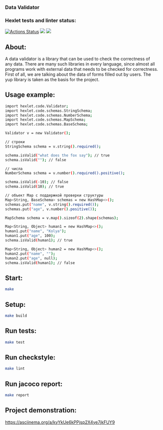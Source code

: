 ### Data Validator

### Hexlet tests and linter status:
[![Actions Status](https://github.com/DaniilMolchanov666/java-project-78/workflows/hexlet-check/badge.svg)](https://github.com/DaniilMolchanov666/java-project-78/actions)
<a href="https://codeclimate.com/github/DaniilMolchanov666/java-project-78/maintainability"><img src="https://api.codeclimate.com/v1/badges/5295757d9b197e13ca52/maintainability" /></a>
<a href="https://codeclimate.com/github/DaniilMolchanov666/java-project-78/test_coverage"><img src="https://api.codeclimate.com/v1/badges/5295757d9b197e13ca52/test_coverage" /></a>

## About:
A data validator is a library that can be used to check the correctness of any data. 
There are many such libraries in every language, since almost all programs work with external data that needs to be checked for correctness. 
First of all, we are talking about the data of forms filled out by users. 
The yup library is taken as the basis for the project.

## Usage example:
```sh
import hexlet.code.Validator;
import hexlet.code.schemas.StringSchema;
import hexlet.code.schemas.NumberSchema;
import hexlet.code.schemas.MapSchema;
import hexlet.code.schemas.BaseSchema;

Validator v = new Validator();

// строки
StringSchema schema = v.string().required();

schema.isValid("what does the fox say"); // true
schema.isValid(""); // false

// числа
NumberSchema schema = v.number().required().positive();

schema.isValid(-10); // false
schema.isValid(10); // true

// объект Map с поддержкой проверки структуры
Map<String, BaseSchema> schemas = new HashMap<>();
schemas.put("name", v.string().required());
schemas.put("age", v.number().positive());

MapSchema schema = v.map().sizeof(2).shape(schemas);

Map<String, Object> human1 = new HashMap<>();
human1.put("name", "Kolya");
human1.put("age", 100);
schema.isValid(human1); // true

Map<String, Object> human2 = new HashMap<>();
human2.put("name", "");
human2.put("age", null);
schema.isValid(human1); // false
```
## Start:
```sh
make
```
## Setup:
```sh
make build
```

## Run tests:
``` sh
make test
```

## Run checkstyle:
``` sh
make lint
```

## Run jacoco report:
``` sh
make report
```
 ## Project demonstration:

https://asciinema.org/a/kyYkUe6kPPjsp2X4ye7jkFUY9
